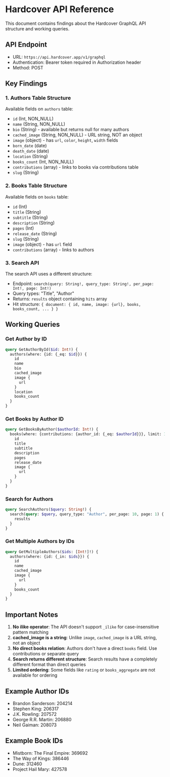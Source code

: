 # Hardcover API Reference

This document contains findings about the Hardcover GraphQL API structure and working queries.

## API Endpoint
- URL: `https://api.hardcover.app/v1/graphql`
- Authentication: Bearer token required in Authorization header
- Method: POST

## Key Findings

### 1. Authors Table Structure
Available fields on `authors` table:
- `id` (Int, NON_NULL)
- `name` (String, NON_NULL)
- `bio` (String) - available but returns null for many authors
- `cached_image` (String, NON_NULL) - URL string, NOT an object
- `image` (object) - has `url`, `color`, `height`, `width` fields
- `born_date` (date)
- `death_date` (date)
- `location` (String)
- `books_count` (Int, NON_NULL)
- `contributions` (array) - links to books via contributions table
- `slug` (String)

### 2. Books Table Structure
Available fields on `books` table:
- `id` (Int)
- `title` (String)
- `subtitle` (String)
- `description` (String)
- `pages` (Int)
- `release_date` (String)
- `slug` (String)
- `image` (object) - has `url` field
- `contributions` (array) - links to authors

### 3. Search API
The search API uses a different structure:
- Endpoint: `search(query: String!, query_type: String!, per_page: Int!, page: Int!)`
- Query types: "Title", "Author"
- Returns: `results` object containing `hits` array
- Hit structure: `{ document: { id, name, image: {url}, books, books_count, ... } }`

## Working Queries

### Get Author by ID
```graphql
query GetAuthorById($id: Int!) {
  authors(where: {id: {_eq: $id}}) {
    id
    name
    bio
    cached_image
    image {
      url
    }
    location
    books_count
  }
}
```

### Get Books by Author ID
```graphql
query GetBooksByAuthor($authorId: Int!) {
  books(where: {contributions: {author_id: {_eq: $authorId}}}, limit: 10, order_by: {release_date: desc}) {
    id
    title
    subtitle
    description
    pages
    release_date
    image {
      url
    }
  }
}
```

### Search for Authors
```graphql
query SearchAuthors($query: String!) {
  search(query: $query, query_type: "Author", per_page: 10, page: 1) {
    results
  }
}
```

### Get Multiple Authors by IDs
```graphql
query GetMultipleAuthors($ids: [Int!]!) {
  authors(where: {id: {_in: $ids}}) {
    id
    name
    cached_image
    image {
      url
    }
    books_count
  }
}
```

## Important Notes

1. **No ilike operator**: The API doesn't support `_ilike` for case-insensitive pattern matching
2. **cached_image is a string**: Unlike `image`, `cached_image` is a URL string, not an object
3. **No direct books relation**: Authors don't have a direct `books` field. Use contributions or separate query
4. **Search returns different structure**: Search results have a completely different format than direct queries
5. **Limited ordering**: Some fields like `rating` or `books_aggregate` are not available for ordering

## Example Author IDs
- Brandon Sanderson: 204214
- Stephen King: 206317
- J.K. Rowling: 207572
- George R.R. Martin: 206880
- Neil Gaiman: 208073

## Example Book IDs  
- Mistborn: The Final Empire: 369692
- The Way of Kings: 386446
- Dune: 312460
- Project Hail Mary: 427578